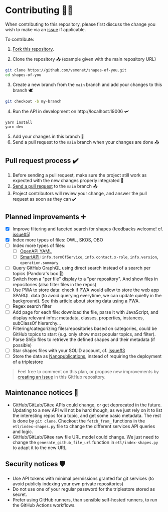 # Contributing 👩‍💻

When contributing to this repository, please first discuss the change you wish to make via an [issue](https://github.com/vemonet/shapes-of-you/issues) if applicable.

To contribute:

1. [Fork this repository](https://github.com/vemonet/shapes-of-you/fork).

2. Clone the repository 📥 (example given with the main repository URL)

```bash
git clone https://github.com/vemonet/shapes-of-you.git
cd shapes-of-you
```

3. Create a new branch from the `main` branch and add your changes to this branch 🕊️

```bash
git checkout -b my-branch
```

4. Run the API in development on http://localhost:19006 🛩

```bash
yarn install
yarn dev
```

5. Add your changes in this branch 🦜
6. Send a pull request to the `main` branch when your changes are done 📤

## Pull request process ✔️

1. Before sending a pull request, make sure the project still work as expected with the new changes properly integrated 🛫
2. [Send a pull request](https://github.com/vemonet/shapes-of-you/compare) to the `main` branch 📤
3. Project contributors will review your change, and answer the pull request as soon as they can ✔️

## Planned improvements ➕

- [x] Improve filtering and faceted search for shapes (feedbacks welcome! cf. [issue#5](https://github.com/vemonet/shapes-of-you/issues/5))
- [x] Index more types of files: OWL, SKOS, OBO
- [ ] Index more types of files:
  - [ ] [OpenAPI YAML](https://github.com/jfinkhaeuser/prance)
  - [ ] [SmartAPI](https://smart-api.info/): `info.termOfService`, `info.contact.x-role`, `info.version`, `operation.summary`
- [ ] Query GitHub GraphQL using direct search instead of a search per topics (Pandora's box 🍱)
- [ ] Switch from a "per file" display to a "per repository". And show files in repositories (also filter files in the repos)
- [ ] Use PWA to store data: check if [PWA](https://web.dev/progressive-web-apps) would allow to store the web app SPARQL data (to avoid querying everytime, we can update quietly in the background). See [this article about storing data using a PWA](https://www.monterail.com/blog/pwa-offline-dynamic-data).
- [ ] Regex search filter
- [ ] Add page for each file: download the file, parse it with JavaScript, and display relevant infos: metadata, classes, properties, instances, subClassOf hierarchy...
- [ ] Filtering/categorizing files/repositories based on categories, could be GitHub topics to start (e.g. only show most popular topics, and filter). 
- [ ] Parse ShEx files to retrieve the defined shapes and their metadata (if possible)
- [ ] Star shapes files with your SOLID account, cf. [issue#3](https://github.com/vemonet/shapes-of-you/issues/3)
- [ ] Store the data as [Nanopublications](http://nanopub.org/wordpress/), instead of requiring the deployment of a triplestore

> Feel free to comment on this plan, or propose new improvements by [creating an issue](https://github.com/vemonet/shapes-of-you/issues) in this GitHub repository.

## Maintenance notices 🔧

* GitHub/GitLab/Gitee APIs could change, or get deprecated in the future. Updating to a new API will not be hard though, as we just rely on it to list the interesting repos for a topic, and get some basic metadata. The rest is done by `git clone`. Checkout the `fetch_from_` functions in the `etl/index-shapes.py` file to change the different services API queries and logic.
* GitHub/GitLab/Gitee raw file URL model could change. We just need to change the `generate_github_file_url` function in `etl/index-shapes.py` to adapt it to the new URL.

## Security notices 🛡

* Use API tokens with minimal permissions granted for git services (to avoid publicly indexing your own private repositories)
* Do not use one of your regular password for the triplestore stored as secret.
* Prefer using GitHub runners, than sensible self-hosted runners, to run the GitHub Actions workflows.